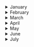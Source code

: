
<details><summary>January</summary>

##### 7-01-2022
* [How Disgust Explains Everything](https://www.nytimes.com/2021/12/27/magazine/disgust-science.html) #science #psychology #insight

##### 14-01-2022
* [Economists Pin More Blame on Tech for Rising Inequality](https://www.nytimes.com/2022/01/11/technology/income-inequality-technology.html) #economics #tech #insight
  
##### 22-01-2022
* [Beauty filters are changing the way young girls see themselves](https://www.technologyreview.com/2021/04/02/1021635/beauty-filters-young-girls-augmented-reality-social-media/) #ai #tech #insight #psychology #culture
  
</p>
</details>
<details><summary>February</summary>

##### 2-02-2022
* [What Makes Group Decisions Go Wrong. And Right](https://nautil.us/what-makes-group-decisions-go-wrong-and-right-13408/) #society #insight #paradox
  
##### 5-02-2022
* [The World Needs More Scientist-Surfers](https://www.outsideonline.com/outdoor-adventure/environment/the-world-needs-more-scientist-surfers/) #science #insight #nature #mindset

##### 9-02-2022
* [The Calculated Madness of Marc-André Leclerc](https://www.climbing.com/people/profile-of-alpinist-marc-andre-leclerc/) #climber #cerro #torre #nature #mindset

##### 12-02-2022
* [Decoding Dickens’s Secret Notes to Himself, One Symbol at a Time](https://www.nytimes.com/2022/02/08/books/charles-dickens-secret-notes.html) #science #insight #literature #AI

##### 17-02-2022
* [How China captured Hollywood](https://www.theatlantic.com/international/archive/2022/02/china-captured-hollywood/621618/) #china #cinema #insight #business #paradox

##### 26-02-2022
* [Jack London’s Candid 1903 Advice to Writers Trying to Get Into Print](https://slate.com/human-interest/2015/07/jack-london-the-author-s-writing-advice.html) #advice #literature #insight
  
#### 27-02-2022
* [You Can Learn to Love Being Alone](https://www.nytimes.com/2022/02/24/well/live/solitude-benefit-mental-health-advice.html) #insight #nytimes
</p>
</details>
<details><summary>March</summary>

##### 4-01-2022
* [What Was the TED Talk?](https://www.thedriftmag.com/what-was-the-ted-talk/) #insight #ideas #thedriftmag
  
#### 7-03-22
* [Apple may have finally gotten too big for its unusual corporate structure](https://www.vox.com/new-money/2016/11/27/13706776/apple-functional-divisional) #insight #paradox #corporate #economy

#### 10-03-22
 * [How Air Pollution Across America Reflects Racist Policy From the 1930s](https://www.nytimes.com/2022/03/09/climate/redlining-racism-air-pollution.html) #insight #racism #pollution #social #science

#### 13-03-22
 * [How a Mystery Illness Cost One Writer a Decade of Health](https://www.nytimes.com/2022/03/01/books/review/invisible-kingdom-chronic-illness-meghan-orourke.html?action=click&algo=bandit-all-surfaces-shadow-lda-unique&alpha=0.05&block=editors_picks_recirc&fellback=false&imp_id=419340371&impression_id=3f75b568-9ff7-11ec-a483-9b38460ea997&index=2&pgtype=Article&pool=pool%2Fe76d7165-92f7-4bd2-bc6e-298322d3680a&region=footer&req_id=792060054&shadow_vec_sim=0&surface=eos-home-featured&variant=1_bandit-shadow-lda-unique-alpha-0.05) #insight #racism #disease #health #science
  
#### 18-03-2022
  * [Inside Big Tech’s Race to Patent Everything](https://www.wired.com/story/big-tech-patent-intellectual-property/) #technology #it #patents

#### 23-03-2022
  * [The story of Playdate](https://panic.com/blog/the-story-of-playdate/) #idea #development #product #gestalt #design #ethos
  
#### 24-03-2022
  * [Russia has already lost](https://www.thedrive.com/the-war-zone/44592/russia-has-already-lost) #insight #strategy #war #logistics #ethos
  
#### 29-03-2022
  * [How we make sense of Time](https://www.nytimes.com/2021/12/31/us/new-years-time-sense.html) #insight #time #music
</p>
</details>
<details><summary>April</summary>

##### 9-04-2022
* [Germany Reckons With Wagner: Cultural Jewel, or National Shame?](https://www.nytimes.com/2022/04/08/arts/music/wagner-exhibition-deutsches-historisches-museum.html) #music #legacy #insight #wagner
  
#### 17-04-2022
* [How Nadia Boulanger Raised a Generation of Composers](https://www.youtube.com/watch?v=dCGLeOMYcQM) #music #insight #theory #ideas
  
#### 23-04-2022
* [What Regret Tells Us](https://nautil.us/what-regret-tells-us-16264/) #science #neurosciences #insight #behaviour #social

#### 26-04-2022
* [An ocean of noise: how sonic pollution is hurting marine life](https://www.theguardian.com/environment/2022/apr/12/ocean-of-noise-sonic-pollution-hurting-marine-life) #insight #environment #the_guardian #ocean #sonic #pollution
  
#### 27-04-2022
* [Robots Show Us Who We Are](https://nautil.us/robots-show-us-who-we-are-15761/) #insight #ideas #ai

#### 30-04-2022
* [Russia Is Being Hacked at an Unprecedented Scale](https://www.wired.co.uk/article/russia-hacked-attacks) #DDoS #Russia #cyberwar #security
</p>
</details>
<details><summary>May</summary>

##### 6-05-2022
* [An ode to science](https://wyss.harvard.edu/news/an-ode-to-science/) #science #insight #creativity
  
#### 13-05-2022
* [I Have to Admit, I Have a Very Low Opinion of Human Beings](https://nautil.us/i-have-to-admit-i-have-a-very-low-opinion-of-human-beings-16884/) #science #neuroscience #ants
  
#### 15-05-2022
* [Love is biological bribery](https://nautil.us/love-is-biological-bribery-14058/) #science #evolution #insight

#### 27-05-2022
* [What cold-water swimming taught me about mindfulness](https://www.outsideonline.com/outdoor-adventure/water-activities/cold-water-swimming-mindfulness/) #mind #nature #swimming #self-perception

#### 31-05-2022
* [Did cars rescue our cities from horses?](https://nautil.us/did-cars-rescue-our-cities-from-horses-13130/)
  
</p>
</details>
<details><summary>June</summary>

##### 15-06-2022
* [How to Design a Product That Is Easy to Repair](https://www.wsj.com/articles/design-repairable-products-consumers-11653506069) #sustainability #marketing #insight
* [Colorado Fixes Wheelchair Repair with New Bill](https://www.nytimes.com/2022/01/11/technology/income-inequality-technology.html](https://www.ifixit.com/News/60846/colorado-fixes-wheelchair-repair-with-new-bill)) #inequality #tech #disabilities

#### 30-06-2022
* [The History of CTRL + ALT + DELETE](https://www.mentalfloss.com/article/51674/history-ctrl-alt-delete?utm_source=digg) #insight #IBM #Gates #Microsoft #history

</p>
</details>
<details><summary>July</summary>

##### 03-07-2022
* [The Lindy effect](https://en.wikipedia.org/wiki/Lindy_effect) #economy #theory #insight

  
</p>
</details>

